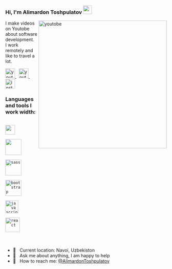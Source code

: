 ### Hi, I'm Alimardon Toshpulatov <img src="https://media.giphy.com/media/hvRJCLFzcasrR4ia7z/giphy.gif" width="27px">

<img src="https://camo.githubusercontent.com/97fca01f61f31536ad820ff9d0cc1ae8ab1e4963aa6d9b8186a181e00a836755/68747470733a2f2f7777772e77337765627363686f6f6c2e636f6d2f77702d636f6e74656e742f75706c6f6164732f323032322f31302f646576656c6f7065722e676966" alt="youtobe" width="400px" align="right">

I make videos on Youtobe about software development. <br>
I work remotely and like to travel a lot.

<a href="https://www.youtube.com/channel/UCaN88rI2GaxJi58_mL6JbwA" target="_blank">
    <img src="https://www.freepnglogos.com/uploads/video-youtube-icon-27.png" alt="youtobe" width="30px">
</a>
&nbsp;
<a href="https://t.me/webdunyosi" target="_blank">
    <img src="https://www.freepnglogos.com/uploads/telegram-logo-4.png" alt="youtobe" width="30px">
</a>
&nbsp;
<a href="https://www.instagram.com/alimardon_toshpulatov/" target="_blank">
    <img src="https://nationalzoo.com.au/wp-content/uploads/2018/11/instagram-png-instagram-png-logo-1455-1024x1024.png" alt="instagram" width="30px">
</a>
<br>

### Languages and tools I work width:

<code> <img src="https://brandslogos.com/wp-content/uploads/images/large/html-logo-black-and-white.png" alt="" width="30px"> </code>
<code> <img src="https://brandslogos.com/wp-content/uploads/images/large/css3-logo-black-and-white.png" alt="" width="50px"> </code>
<code> <img src="https://d4.alternativeto.net/fQgCTebKFpVyA7YIb-a2NNrS9cRdTslJvfPgdRX4R34/rs:fill:280:280:0/g:ce:0:0/YWJzOi8vZGlzdC9pY29ucy9zYXNzXzc4ODkwLnBuZw.png" alt="sass" width="50px"> </code>
<code> <img src="https://upload.wikimedia.org/wikipedia/commons/thumb/b/b2/Bootstrap_logo.svg/1280px-Bootstrap_logo.svg.png" alt="bootstrap" width="50px"> </code>
<code> <img src="https://upload.wikimedia.org/wikipedia/commons/thumb/6/6a/JavaScript-logo.png/800px-JavaScript-logo.png" alt="javascript" width="40px"> </code>
<code> <img src="https://www.shareicon.net/data/512x512/2016/08/01/640324_logo_512x512.png" alt="react" width="45px"> </code>
<br><br>

- 📍 &nbsp; Current location: Navoi, Uzbekiston
- 📝 &nbsp; Ask me about anything, I am happy to help
- 📨 &nbsp; How to reach me: [@AlimardonToshpulatov](@AlimardonToshpulatov)
